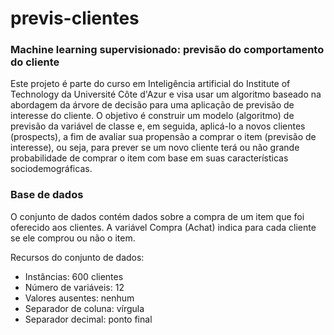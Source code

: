 # previs-clientes
### Machine learning supervisionado: previsão do comportamento do cliente

Este projeto é parte do curso em Inteligência artificial do Institute of Technology da Université Côte d'Azur e visa usar um algoritmo baseado na abordagem da árvore de decisão para uma aplicação de previsão de interesse do cliente. O objetivo é construir um modelo (algoritmo) de previsão da variável de classe e, em seguida, aplicá-lo a novos clientes (prospects), a fim de avaliar sua propensão a comprar o item (previsão de interesse), ou seja, para prever se um novo cliente terá ou não grande probabilidade de comprar o item com base em suas características sociodemográficas.

### Base de dados
O conjunto de dados contém dados sobre a compra de um item que foi oferecido aos clientes. A variável Compra (Achat) indica para cada cliente se ele comprou ou não o item.

Recursos do conjunto de dados:

* Instâncias: 600 clientes
* Número de variáveis: 12
* Valores ausentes: nenhum
* Separador de coluna: vírgula
* Separador decimal: ponto final

